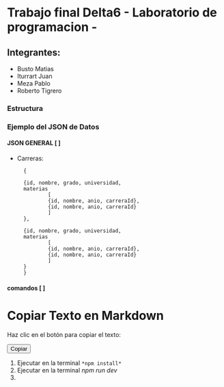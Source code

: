 # Trabajo final Delta6 - Laboratorio de programacion - 
## Integrantes: 
- Busto Matias
- Iturrart Juan
- Meza Pablo
- Roberto Tigrero

### Estructura

### Ejemplo del JSON de Datos
#### JSON GENERAL [ ]
- Carreras: 

        {
    
        {id, nombre, grado, universidad, 
        materias
                [
                {id, nombre, anio, carreraId},
                {id, nombre, anio, carreraId}
                ]
        },

        {id, nombre, grado, universidad, 
        materias 
                [
                {id, nombre, anio, carreraId},
                {id, nombre, anio, carreraId}
                ]
        }
        }

#### comandos [ ]

# Copiar Texto en Markdown

Haz clic en el botón para copiar el texto:

<button onclick="copyToClipboard(this)">Copiar</button>

<script>
  function copyToClipboard(button) {
    var copyText = button.innerText;
    navigator.clipboard.writeText(copyText).then(function() {
      alert('Texto copiado al portapapeles');
    }, function(err) {
      alert('Error al copiar el texto: ', err);
    });
  }
</script>
1. Ejecutar en la terminal ```*npm install*```
2. Ejecutar en la terminal *npm run dev*
3. 

